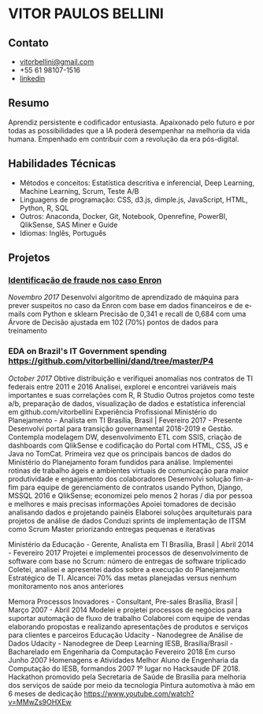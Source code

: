
# VITOR PAULOS BELLINI

## Contato

* vitorbellini@gmail.com
* +55 61 98107-1516
* [linkedin](linkedin.com/in/vitorbellini/)

## Resumo
Aprendiz persistente e codificador entusiasta. Apaixonado pelo futuro e por todas as possibilidades que a IA poderá desempenhar na melhoria da vida humana. Empenhado em contribuir com a revolução da era pós-digital.

## Habilidades Técnicas
* Métodos e conceitos: Estatística descritiva e inferencial, Deep Learning, Machine Learning, Scrum, Teste A/B
* Linguagens de programação: CSS, d3.js, dimple.js, JavaScript, HTML, Python, R, SQL
* Outros: Anaconda, Docker, Git, Notebook, Openrefine, PowerBI, QlikSense, SAS Miner e Guide
* Idiomas: Inglês, Português

## Projetos

### [Identificação de fraude nos caso Enron](https://github.com/vitorbellini/dand/tree/master/P5)
*Novembro 2017*
Desenvolvi algoritmo de aprendizado de máquina para prever suspeitos no caso da Enron com base em dados financeiros e de e-mails com Python e sklearn
Precisão de 0,341 e recall de 0,684 com uma Árvore de Decisão ajustada em 102 (70%) pontos de dados para treinamento

### EDA on Brazil's IT Government spending https://github.com/vitorbellini/dand/tree/master/P4
*October 2017*
Obtive distribuição e verifiquei anomalias nos contratos de TI federais entre 2011 e 2016
Analisei, explorei e encontrei variáveis mais importantes e suas correlações com R, R Studio
Outros projetos como teste a/b, preparação de dados, visualização de dados e estatística inferencial em github.com/vitorbellini
Experiência Profissional
Ministério do Planejamento - Analista em TI
Brasília, Brasil | Fevereiro 2017 - Presente
Desenvolvi portal para transição governamental 2018-2019 e Gestão. Contempla modelagem DW, desenvolvimento ETL com SSIS, criação de dashboards com QlikSense e codificação do Portal com HTML, CSS, JS e Java no TomCat. Primeira vez que os principais bancos de dados do Ministério do Planejamento foram fundidos para análise.
Implementei rotinas de trabalho ágeis e ambientes virtuais de comunicação para maior produtividade e engajamento dos colaboradores
Desenvolvi solução fim-a-fim para equipe de gerenciamento de contratos usando Python, Django, MSSQL 2016 e QlikSense; economizei pelo menos 2 horas / dia por pessoa e melhores e mais precisas informações
Apoiei tomadores de decisão analisando dados e projetando painéis
Elaborei soluções arquiteturais para projetos de análise de dados
Conduzi sprints de implementação de ITSM como Scrum Master priorizando entregas pequenas e iterativas

Ministério da Educação - Gerente, Analista em TI
Brasília, Brasil | Abril 2014 - Fevereiro 2017
Projetei e implementei processos de desenvolvimento de software com base no Scrum: número de entregas de software triplicado
Coletei, analisei e apresentei dados sobre a execução do Planejamento Estratégico de TI. Alcancei 70% das metas planejadas versus nenhum monitoramento nos anos anteriores

Memora Processos Inovadores - Consultant, Pre-sales
Brasília, Brasil | Março 2007 - Abril 2014
Modelei e projetei processos de negócios para suportar automação de fluxo de trabalho
Colaborei com equipe de vendas elaborando propostas e realizando apresentações de produtos e serviços para clientes e parceiros
Educação
Udacity - Nanodegree de Análise de Dados
Udacity - Nanodegree de Deep Learning
IESB, Brasília/Brasil - Bacharelado em Engenharia da Computação
Fevereiro 2018
Em curso
Junho 2007
Homenagens e Atividades
Melhor Aluno de Engenharia da Computação do IESB, formandos 2007
1º lugar no Hacksaude DF 2018. Hackathon promovido pela Secretaria de Saúde de Brasília para melhoria dos serviços de saúde por meio da tecnologia
Pintura automotiva à mão em 6 meses de dedicação https://www.youtube.com/watch?v=MMwZs9OHXEw
